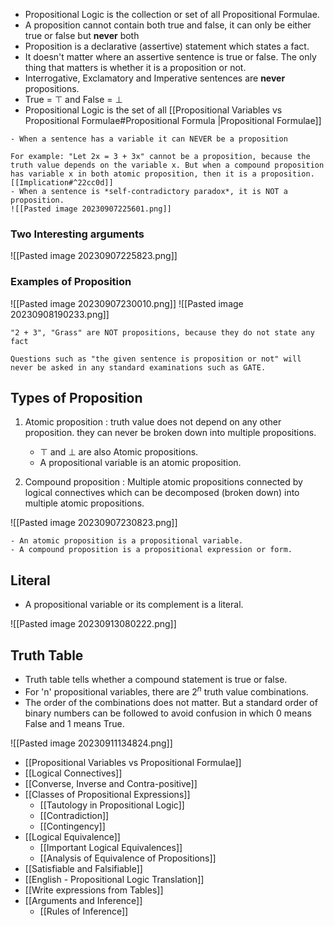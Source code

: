 - Propositional Logic is the collection or set of all Propositional Formulae.
- A proposition cannot contain both true and false, it can only be either true or false but **never** both
- Proposition is a declarative (assertive) statement which states a fact.
- It doesn't matter where an assertive sentence is true or false. The only thing that matters is whether it is a proposition or not.
- Interrogative, Exclamatory and Imperative sentences are **never** propositions.
- True = $\top$ and False = $\bot$
- Propositional Logic is the set of all [[Propositional Variables vs Propositional Formulae#Propositional Formula |Propositional Formulae]]

```ad-important
- When a sentence has a variable it can NEVER be a proposition

For example: "Let 2x = 3 + 3x" cannot be a proposition, because the truth value depends on the variable x. But when a compound proposition has variable x in both atomic proposition, then it is a proposition. [[Implication#^22cc0d]]
- When a sentence is *self-contradictory paradox*, it is NOT a proposition.
![[Pasted image 20230907225601.png]]

```


### Two Interesting arguments
![[Pasted image 20230907225823.png]]

### Examples of Proposition

![[Pasted image 20230907230010.png]]
![[Pasted image 20230908190233.png]]

```ad-attention
"2 + 3", "Grass" are NOT propositions, because they do not state any fact
```

```ad-warning
Questions such as "the given sentence is proposition or not" will never be asked in any standard examinations such as GATE.
```

## Types of Proposition

1. Atomic proposition : truth value does not depend on any other proposition. they can never be broken down into multiple propositions.
	- $\top$ and $\bot$ are also Atomic propositions.
	- A propositional variable is an atomic proposition.

2. Compound proposition : Multiple atomic propositions connected by logical connectives which can be decomposed (broken down) into multiple atomic propositions.


![[Pasted image 20230907230823.png]]

```ad-info
- An atomic proposition is a propositional variable.
- A compound proposition is a propositional expression or form.
```

## Literal 
- A propositional variable or its complement is a literal.

![[Pasted image 20230913080222.png]]

## Truth Table

- Truth table tells whether a compound statement is true or false.
- For 'n' propositional variables, there are $2^n$ truth value combinations. 
- The order of the combinations does not matter. But a standard order of binary numbers can be followed to avoid confusion in which 0 means False and 1 means True.

![[Pasted image 20230911134824.png]]


- [[Propositional Variables vs Propositional Formulae]]
- [[Logical Connectives]]
- [[Converse, Inverse and Contra-positive]]
- [[Classes of Propositional Expressions]]
	- [[Tautology in Propositional Logic]]
	- [[Contradiction]]
	- [[Contingency]]
- [[Logical Equivalence]]
	- [[Important Logical Equivalences]]
	- [[Analysis of Equivalence of Propositions]]
- [[Satisfiable and Falsifiable]]
- [[English - Propositional Logic Translation]]
- [[Write expressions from Tables]]
- [[Arguments and Inference]]
	- [[Rules of Inference]]
